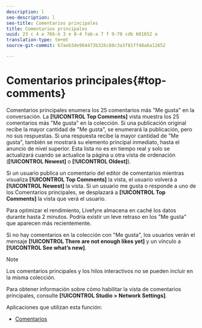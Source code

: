 ```yaml
---
description: l
seo-description: l
seo-title: Comentarios principales
title: Comentarios principales
uuid: 23 c 4 a 766-b 3 e 8-4 fab-a 7 f 9-78 cdb 601652 a
translation-type: tm+mt
source-git-commit: 67aeb3de964473b326c88c3a3f81ff48a6a12652

---
```



# Comentarios principales{#top-comments}

Comentarios principales enumera los 25 comentarios más &quot;Me gusta&quot; en la conversación. La **[!UICONTROL Top Comments]** vista muestra los 25 comentarios más &quot;Me gusta&quot; en la colección. Si una publicación original recibe la mayor cantidad de &quot;Me gusta&quot;, se enumerará la publicación, pero no sus respuestas. Si una respuesta recibe la mayor cantidad de &quot;Me gusta&quot;, también se mostrará su elemento principal inmediato, hasta el anuncio de nivel superior. Esta lista no es en tiempo real y solo se actualizará cuando se actualice la página u otra vista de ordenación (**[!UICONTROL Newest]** o **[!UICONTROL Oldest]**).

Si un usuario publica un comentario del editor de comentarios mientras visualiza **[!UICONTROL Top Comments]** la vista, el usuario volverá a **[!UICONTROL Newest]** la vista. Si un usuario me gusta o responde a uno de los Comentarios principales, se desplazará a **[!UICONTROL Top Comments]** la vista que verá el usuario.

Para optimizar el rendimiento, Livefyre almacena en caché los datos durante hasta 2 minutos. Podría existir un leve retraso en los &quot;Me gusta&quot; que aparecen más recientemente.

Si no hay comentarios en la colección con &quot;Me gusta&quot;, los usuarios verán el mensaje **[!UICONTROL There are not enough likes yet]** y un vínculo a **[!UICONTROL See what’s new]**.

>[!NOTE]
>
>Los comentarios principales y los hilos interactivos no se pueden incluir en la misma colección.

Para obtener información sobre cómo habilitar la vista de comentarios principales, consulte **[!UICONTROL Studio > Network Settings]**.

Aplicaciones que utilizan esta función:

* [Comentarios](/help/using/c-about-apps/c-comments/c-comments.md)


